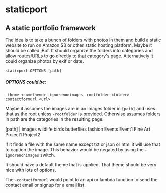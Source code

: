 # staticport
## A static portfolio framework 

The idea is to take a bunch of folders with photos in them and build a static website to run on Amazon S3 or other static hosting platform.
Maybe it should be called jBof.  It should organize the folders into categories and allow routes/URLs to go directly to that category's page.  Alternatively it could organize photos by exif or date.

`staticport OPTIONS [path]`

##### OPTIONS could be:
`-theme <sometheme>`
`-ignorenonimages`
`-rootfolder <folder>`
`-contactformurl <url>`

Maybe it assumes the images are in an images folder in `[path]` and uses that as the root unless `-rootfolder` is provided.  Otherwise assumes folders in path are the categories in the resulting page.

[path]
  |
  images
      wildlife
        birds
        butterflies
      fashion
      Events
        Event1
      Fine Art
        Project1
        Project2

if it finds a file with the same name except txt or json or html it will use that to caption the image.  This behavior would be negated by using the `-ignorenonimages` switch.

It should have a default theme that is applied.  That theme should be very nice with lots of options.  

The `-contactformurl` would point to an api or lambda function to send the contact email or signup for a email list.


